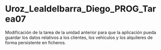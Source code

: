 # Uroz_LealdeIbarra_Diego_PROG_Tarea07
Modificación de la tarea de la unidad anterior para que la aplicación pueda guardar los datos relativos a los clientes, los vehículos y los alquileres de forma persistente en ficheros.
